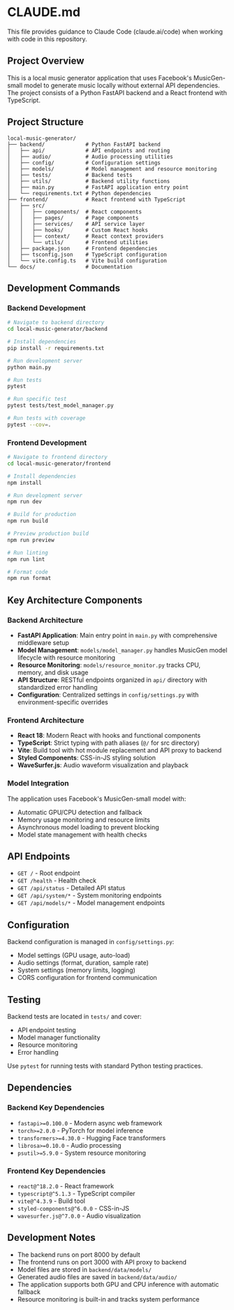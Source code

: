 # CLAUDE.md

This file provides guidance to Claude Code (claude.ai/code) when working with code in this repository.

## Project Overview

This is a local music generator application that uses Facebook's MusicGen-small model to generate music locally without external API dependencies. The project consists of a Python FastAPI backend and a React frontend with TypeScript.

## Project Structure

```
local-music-generator/
├── backend/             # Python FastAPI backend
│   ├── api/             # API endpoints and routing
│   ├── audio/           # Audio processing utilities
│   ├── config/          # Configuration settings
│   ├── models/          # Model management and resource monitoring
│   ├── tests/           # Backend tests
│   ├── utils/           # Backend utility functions
│   ├── main.py          # FastAPI application entry point
│   └── requirements.txt # Python dependencies
├── frontend/            # React frontend with TypeScript
│   ├── src/
│   │   ├── components/  # React components
│   │   ├── pages/       # Page components
│   │   ├── services/    # API service layer
│   │   ├── hooks/       # Custom React hooks
│   │   ├── context/     # React context providers
│   │   └── utils/       # Frontend utilities
│   ├── package.json     # Frontend dependencies
│   ├── tsconfig.json    # TypeScript configuration
│   └── vite.config.ts   # Vite build configuration
└── docs/                # Documentation
```

## Development Commands

### Backend Development

```bash
# Navigate to backend directory
cd local-music-generator/backend

# Install dependencies
pip install -r requirements.txt

# Run development server
python main.py

# Run tests
pytest

# Run specific test
pytest tests/test_model_manager.py

# Run tests with coverage
pytest --cov=.
```

### Frontend Development

```bash
# Navigate to frontend directory
cd local-music-generator/frontend

# Install dependencies
npm install

# Run development server
npm run dev

# Build for production
npm run build

# Preview production build
npm run preview

# Run linting
npm run lint

# Format code
npm run format
```

## Key Architecture Components

### Backend Architecture

- **FastAPI Application**: Main entry point in `main.py` with comprehensive middleware setup
- **Model Management**: `models/model_manager.py` handles MusicGen model lifecycle with resource monitoring
- **Resource Monitoring**: `models/resource_monitor.py` tracks CPU, memory, and disk usage
- **API Structure**: RESTful endpoints organized in `api/` directory with standardized error handling
- **Configuration**: Centralized settings in `config/settings.py` with environment-specific overrides

### Frontend Architecture

- **React 18**: Modern React with hooks and functional components
- **TypeScript**: Strict typing with path aliases (`@/` for src directory)
- **Vite**: Build tool with hot module replacement and API proxy to backend
- **Styled Components**: CSS-in-JS styling solution
- **WaveSurfer.js**: Audio waveform visualization and playback

### Model Integration

The application uses Facebook's MusicGen-small model with:
- Automatic GPU/CPU detection and fallback
- Memory usage monitoring and resource limits
- Asynchronous model loading to prevent blocking
- Model state management with health checks

## API Endpoints

- `GET /` - Root endpoint
- `GET /health` - Health check
- `GET /api/status` - Detailed API status
- `GET /api/system/*` - System monitoring endpoints
- `GET /api/models/*` - Model management endpoints

## Configuration

Backend configuration is managed in `config/settings.py`:
- Model settings (GPU usage, auto-load)
- Audio settings (format, duration, sample rate)
- System settings (memory limits, logging)
- CORS configuration for frontend communication

## Testing

Backend tests are located in `tests/` and cover:
- API endpoint testing
- Model manager functionality
- Resource monitoring
- Error handling

Use `pytest` for running tests with standard Python testing practices.

## Dependencies

### Backend Key Dependencies
- `fastapi>=0.100.0` - Modern async web framework
- `torch>=2.0.0` - PyTorch for model inference
- `transformers>=4.30.0` - Hugging Face transformers
- `librosa>=0.10.0` - Audio processing
- `psutil>=5.9.0` - System resource monitoring

### Frontend Key Dependencies
- `react@^18.2.0` - React framework
- `typescript@^5.1.3` - TypeScript compiler
- `vite@^4.3.9` - Build tool
- `styled-components@^6.0.0` - CSS-in-JS
- `wavesurfer.js@^7.0.0` - Audio visualization

## Development Notes

- The backend runs on port 8000 by default
- The frontend runs on port 3000 with API proxy to backend
- Model files are stored in `backend/data/models/`
- Generated audio files are saved in `backend/data/audio/`
- The application supports both GPU and CPU inference with automatic fallback
- Resource monitoring is built-in and tracks system performance